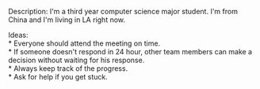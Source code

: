 Description:
    I'm a third year computer science major student. I'm from China and I'm living in LA right now.

Ideas:\
    * Everyone should attend the meeting on time.\
    * If someone doesn't respond in 24 hour, other team members can make a decision without waiting for his response.\
    * Always keep track of the progress.\
    * Ask for help if you get stuck.
